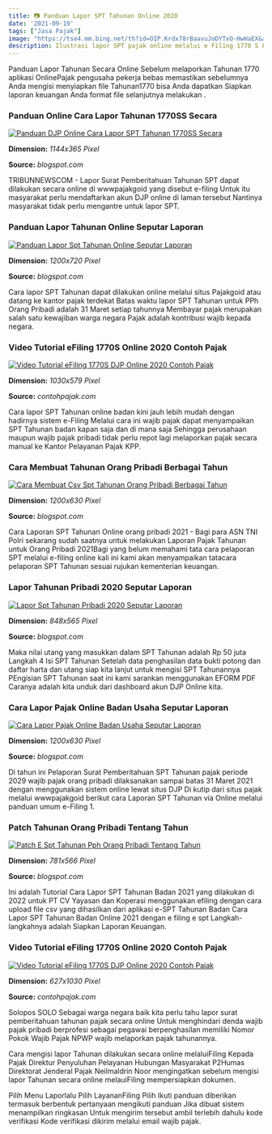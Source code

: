 ```yaml
---
title: 📷 Panduan Lapor SPT Tahunan Online 2020
date: '2021-09-19'
tags: ["Jasa Pajak"]
image: "https://tse4.mm.bing.net/th?id=OIP.Krdx78rBaavuJoDYTxO-HwHaEX&amp;pid=15.1"
description: Ilustrasi lapor SPT pajak online melalui e Filing 1770 S Panduan Langkah Langkah Lapor SPT Pajak Online e Filing 1770 S Seperti yang sudah dijelaskan di atas
---
```




Panduan Lapor Tahunan Secara Online Sebelum melaporkan Tahunan 1770 aplikasi OnlinePajak pengusaha pekerja bebas memastikan sebelumnya Anda mengisi menyiapkan file Tahunan1770 bisa Anda dapatkan Siapkan laporan keuangan Anda format file selanjutnya melakukan .



### Panduan Online Cara Lapor Tahunan 1770SS Secara 

[![Panduan DJP Online  Cara Lapor SPT Tahunan 1770SS Secara ](https://1.bp.blogspot.com/-kseDJEYfR3c/Xm8up8sER7I/AAAAAAABPS0/RHYYvk-WoRsSZP_eo5KYr14KTTYu9rtKACLcBGAsYHQ/s1600/MENU%2BDJP%2BONLINE.PNG)](https://1.bp.blogspot.com/-kseDJEYfR3c/Xm8up8sER7I/AAAAAAABPS0/RHYYvk-WoRsSZP_eo5KYr14KTTYu9rtKACLcBGAsYHQ/s1600/MENU%2BDJP%2BONLINE.PNG)


**Dimension:** _1144x365 Pixel_ 

**Source:** _blogspot.com_ 


TRIBUNNEWSCOM - Lapor Surat Pemberitahuan Tahunan SPT dapat dilakukan secara online di wwwpajakgoid yang disebut e-filing Untuk itu masyarakat perlu mendaftarkan akun DJP online di laman tersebut Nantinya masyarakat tidak perlu mengantre untuk lapor SPT.


### Panduan Lapor Tahunan Online Seputar Laporan

[![Panduan Lapor Spt Tahunan Online  Seputar Laporan](https://image.cermati.com/q_70,w_1200,h_800,c_fit/yazlbjayzeci8b8hb8q4)](https://image.cermati.com/q_70,w_1200,h_800,c_fit/yazlbjayzeci8b8hb8q4)


**Dimension:** _1200x720 Pixel_ 

**Source:** _blogspot.com_ 


Cara lapor SPT Tahunan dapat dilakukan online melalui situs Pajakgoid atau datang ke kantor pajak terdekat Batas waktu lapor SPT Tahunan untuk PPh Orang Pribadi adalah 31 Maret setiap tahunnya Membayar pajak merupakan salah satu kewajiban warga negara Pajak adalah kontribusi wajib kepada negara.


### Video Tutorial eFiling 1770S Online 2020 Contoh Pajak

[![Video Tutorial eFiling 1770S DJP Online 2020  Contoh Pajak](https://contohpajak.com/wp-content/uploads/2020/02/e-Filing-1770S-1030x579.png)](https://contohpajak.com/wp-content/uploads/2020/02/e-Filing-1770S-1030x579.png)


**Dimension:** _1030x579 Pixel_ 

**Source:** _contohpajak.com_ 


Cara lapor SPT Tahunan online badan kini jauh lebih mudah dengan hadirnya sistem e-Filing Melalui cara ini wajib pajak dapat menyampaikan SPT Tahunan badan kapan saja dan di mana saja Sehingga perusahaan maupun wajib pajak pribadi tidak perlu repot lagi melaporkan pajak secara manual ke Kantor Pelayanan Pajak KPP.


### Cara Membuat Tahunan Orang Pribadi Berbagai Tahun

[![Cara Membuat Csv Spt Tahunan Orang Pribadi  Berbagai Tahun](https://lh3.googleusercontent.com/proxy/mooaE89raJEY8m3u9Ni08o2bvqJdAMY6OGskaNzuRFWiEI1NAYLQjYdJDBUh9rd0WtXPfes1R_7dOkRQVXVa-x8F2s4Sp3Z6=w1200-h630-pd)](https://lh3.googleusercontent.com/proxy/mooaE89raJEY8m3u9Ni08o2bvqJdAMY6OGskaNzuRFWiEI1NAYLQjYdJDBUh9rd0WtXPfes1R_7dOkRQVXVa-x8F2s4Sp3Z6=w1200-h630-pd)


**Dimension:** _1200x630 Pixel_ 

**Source:** _blogspot.com_ 


Cara Laporan SPT Tahunan Online orang pribadi 2021 - Bagi para ASN TNI Polri sekarang sudah saatnya untuk melakukan Laporan Pajak Tahunan untuk Orang Pribadi 2021Bagi yang belum memahami tata cara pelaporan SPT melalui e-filing online kali ini kami akan menyampaikan tatacara pelaporan SPT Tahunan sesuai rujukan kementerian keuangan.


### Lapor Tahunan Pribadi 2020 Seputar Laporan

[![Lapor Spt Tahunan Pribadi 2020  Seputar Laporan](https://v2cconsultant.com/blog/wp-content/uploads/2019/03/Apa-saja-Dokumen-Yang-Harus-DiLampirkan-Dalam-SPT-Tahunan-PPh-Orang-Pribadi.png)](https://v2cconsultant.com/blog/wp-content/uploads/2019/03/Apa-saja-Dokumen-Yang-Harus-DiLampirkan-Dalam-SPT-Tahunan-PPh-Orang-Pribadi.png)


**Dimension:** _848x565 Pixel_ 

**Source:** _blogspot.com_ 


Maka nilai utang yang masukkan dalam SPT Tahunan adalah Rp 50 juta Langkah 4 Isi SPT Tahunan Setelah data penghasilan data bukti potong dan daftar harta dan utang siap kita lanjut untuk mengisi SPT Tahunannya PEngisian SPT Tahunan saat ini kami sarankan menggunakan EFORM PDF Caranya adalah kita unduk dari dashboard akun DJP Online kita.


### Cara Lapor Pajak Online Badan Usaha Seputar Laporan

[![Cara Lapor Pajak Online Badan Usaha  Seputar Laporan](https://4.bp.blogspot.com/-xFSvNWWqlL4/XJ7Xr2bphOI/AAAAAAAAB6w/okTR7Mmz2is0g3Rbpa59JhaId5NbpbWOgCLcBGAs/w1200-h630-p-k-no-nu/010_eFiling_Default_Rev.png)](https://4.bp.blogspot.com/-xFSvNWWqlL4/XJ7Xr2bphOI/AAAAAAAAB6w/okTR7Mmz2is0g3Rbpa59JhaId5NbpbWOgCLcBGAs/w1200-h630-p-k-no-nu/010_eFiling_Default_Rev.png)


**Dimension:** _1200x630 Pixel_ 

**Source:** _blogspot.com_ 


Di tahun ini Pelaporan Surat Pemberitahuan SPT Tahunan pajak periode 2029 wajib pajak orang pribadi dilaksanakan sampai batas 31 Maret 2021 dengan menggunakan sistem online lewat situs DJP Di kutip dari situs pajak melalui wwwpajakgoid berikut cara Laporan SPT Tahunan via Online melalui panduan umum e-Filing 1.


### Patch Tahunan Orang Pribadi Tentang Tahun

[![Patch E Spt Tahunan Pph Orang Pribadi  Tentang Tahun](https://klikpajak.id/wp-content/uploads/2019/01/5-3.png)](https://klikpajak.id/wp-content/uploads/2019/01/5-3.png)


**Dimension:** _781x566 Pixel_ 

**Source:** _blogspot.com_ 


Ini adalah Tutorial Cara Lapor SPT Tahunan Badan 2021 yang dilakukan di 2022 untuk PT CV Yayasan dan Koperasi menggunakan efiling dengan cara upload file csv yang dihasilkan dari aplikasi e-SPT Tahunan Badan Cara Lapor SPT Tahunan Badan Online 2021 dengan e filing e spt Langkah-langkahnya adalah Siapkan Laporan Keuangan.


### Video Tutorial eFiling 1770S Online 2020 Contoh Pajak

[![Video Tutorial eFiling 1770S DJP Online 2020  Contoh Pajak](https://i0.wp.com/contohpajak.com/wp-content/uploads/2020/02/New-Doc-2020-01-29-12.55.49_2.jpg?fit=627%2C1030&amp;ssl=1)](https://i0.wp.com/contohpajak.com/wp-content/uploads/2020/02/New-Doc-2020-01-29-12.55.49_2.jpg?fit=627%2C1030&amp;ssl=1)


**Dimension:** _627x1030 Pixel_ 

**Source:** _contohpajak.com_ 



Solopos SOLO Sebagai warga negara baik kita perlu tahu lapor surat pemberitahuan tahunan pajak secara online Untuk menghindari denda wajib pajak pribadi berprofesi sebagai pegawai berpenghasilan memiliki Nomor Pokok Wajib Pajak NPWP wajib melaporkan pajak tahunannya.


Cara mengisi lapor Tahunan dilakukan secara online melaluiFiling Kepada Pajak Direktur Penyuluhan Pelayanan Hubungan Masyarakat P2Humas Direktorat Jenderal Pajak Neilmaldrin Noor mengingatkan sebelum mengisi lapor Tahunan secara online melauiFiling mempersiapkan dokumen.


Pilih Menu Laporlalu Pilih LayananFiling Pilih Ikuti panduan diberikan termasuk berbentuk pertanyaan mengikuti panduan Jika dibuat sistem menampilkan ringkasan Untuk mengirim tersebut ambil terlebih dahulu kode verifikasi Kode verifikasi dikirim melalui email wajib pajak.




